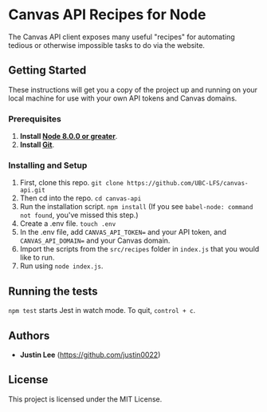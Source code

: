 # Canvas API Recipes for Node

The Canvas API client exposes many useful "recipes" for automating tedious or otherwise impossible tasks to do via the website. 

## Getting Started

These instructions will get you a copy of the project up and running on your local machine for use with your own API tokens and Canvas domains. 

### Prerequisites

1. **Install [Node 8.0.0 or greater](https://nodejs.org)**.
2. **Install [Git](https://git-scm.com/downloads)**. 

### Installing and Setup

1. First, clone this repo. `git clone https://github.com/UBC-LFS/canvas-api.git`
2. Then cd into the repo. `cd canvas-api`
3. Run the installation script. `npm install` (If you see `babel-node: command not found`, you've missed this step.)
4. Create a .env file. `touch .env`
5. In the .env file, add `CANVAS_API_TOKEN=` and your API token, and `CANVAS_API_DOMAIN=` and your Canvas domain.
6. Import the scripts from the `src/recipes` folder in `index.js` that you would like to run.
7. Run using `node index.js`.

## Running the tests

`npm test` starts Jest in watch mode. To quit, `control + c`. 

<!-- ## Built With

* [Node](http://www.dropwizard.io/1.0.2/docs/) - The web framework used
* [Jest](https://maven.apache.org/) - Dependency Management
* [Request](https://rometools.github.io/rome/) - Used to generate RSS Feeds -->

## Authors

* **Justin Lee** 
(https://github.com/justin0022)

## License

This project is licensed under the MIT License.

